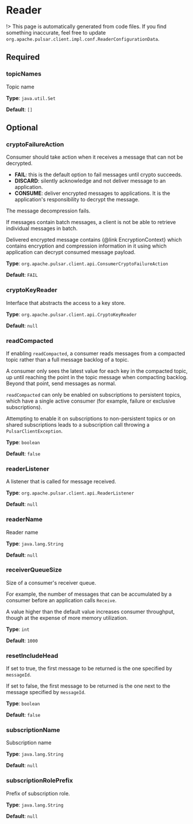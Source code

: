 # Reader
!> This page is automatically generated from code files.
If you find something inaccurate, feel free to update `org.apache.pulsar.client.impl.conf.ReaderConfigurationData`.
## Required
### topicNames
Topic name

**Type**: `java.util.Set`

**Default**: `[]`

## Optional
### cryptoFailureAction
Consumer should take action when it receives a message that can not be decrypted.
* **FAIL**: this is the default option to fail messages until crypto succeeds.
* **DISCARD**: silently acknowledge and not deliver message to an application.
* **CONSUME**: deliver encrypted messages to applications. It is the application's responsibility to decrypt the message.

The message decompression fails.

If messages contain batch messages, a client is not be able to retrieve individual messages in batch.

Delivered encrypted message contains {@link EncryptionContext} which contains encryption and compression information in it using which application can decrypt consumed message payload.

**Type**: `org.apache.pulsar.client.api.ConsumerCryptoFailureAction`

**Default**: `FAIL`

### cryptoKeyReader
Interface that abstracts the access to a key store.

**Type**: `org.apache.pulsar.client.api.CryptoKeyReader`

**Default**: `null`

### readCompacted
If enabling `readCompacted`, a consumer reads messages from a compacted topic rather than a full message backlog of a topic.

A consumer only sees the latest value for each key in the compacted topic, up until reaching the point in the topic message when compacting backlog. Beyond that point, send messages as normal.

`readCompacted` can only be enabled on subscriptions to persistent topics, which have a single active consumer (for example, failure or exclusive subscriptions).

Attempting to enable it on subscriptions to non-persistent topics or on shared subscriptions leads to a subscription call throwing a `PulsarClientException`.

**Type**: `boolean`

**Default**: `false`

### readerListener
A listener that is called for message received.

**Type**: `org.apache.pulsar.client.api.ReaderListener`

**Default**: `null`

### readerName
Reader name

**Type**: `java.lang.String`

**Default**: `null`

### receiverQueueSize
Size of a consumer's receiver queue.

For example, the number of messages that can be accumulated by a consumer before an application calls `Receive`.

A value higher than the default value increases consumer throughput, though at the expense of more memory utilization.

**Type**: `int`

**Default**: `1000`

### resetIncludeHead
If set to true, the first message to be returned is the one specified by `messageId`.

If set to false, the first message to be returned is the one next to the message specified by `messageId`.

**Type**: `boolean`

**Default**: `false`

### subscriptionName
Subscription name

**Type**: `java.lang.String`

**Default**: `null`

### subscriptionRolePrefix
Prefix of subscription role.

**Type**: `java.lang.String`

**Default**: `null`


